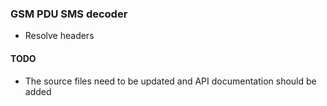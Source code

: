 ### GSM PDU SMS decoder
- Resolve headers
#### TODO
- The source files need to be updated and API documentation should be added
